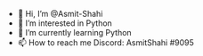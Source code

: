- 👋 Hi, I’m @Asmit-Shahi
- 👀 I’m interested in Python
- 🌱 I’m currently learning Python
- 📫 How to reach me Discord: AsmitShahi #9095

<!---
Asmit-Shahi/Asmit-Shahi is a ✨ special ✨ repository because its `README.md` (this file) appears on your GitHub profile.
You can click the Preview link to take a look at your changes.
--->
